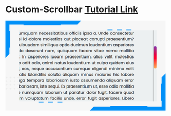 # Custom-Scrollbar [Tutorial Link](https://youtu.be/2jjQZlbiwRE)

![Custom Scrollbar](./scrollbar.png)
